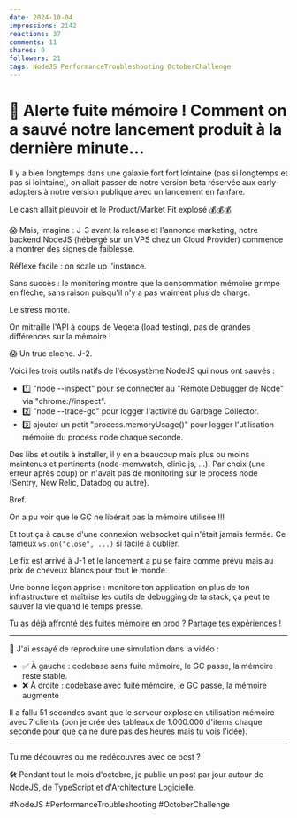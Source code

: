 ```yaml
---
date: 2024-10-04
impressions: 2142
reactions: 37
comments: 11
shares: 0
followers: 21
tags: NodeJS PerformanceTroubleshooting OctoberChallenge
---
```


# 🚨 Alerte fuite mémoire ! Comment on a sauvé notre lancement produit à la dernière minute...

Il y a bien longtemps dans une galaxie fort fort lointaine (pas si longtemps et pas si lointaine), on allait passer de notre version beta réservée aux early-adopters à notre version publique avec un lancement en fanfare.

Le cash allait pleuvoir et le Product/Market Fit explosé 💰💰💰

😱 Mais, imagine : J-3 avant la release et l'annonce marketing, notre backend NodeJS (hébergé sur un VPS chez un Cloud Provider) commence à montrer des signes de faiblesse.

Réflexe facile : on scale up l'instance.

Sans succès : le monitoring montre que la consommation mémoire grimpe en flèche, sans raison puisqu'il n'y a pas vraiment plus de charge.

Le stress monte.

On mitraille l'API à coups de Vegeta (load testing), pas de grandes différences sur la mémoire !

😱 Un truc cloche. J-2.

Voici les trois outils natifs de l'écosystème NodeJS qui nous ont sauvés :

- 1️⃣ "node --inspect" pour se connecter au "Remote Debugger de Node" via "chrome://inspect".
- 2️⃣ "node --trace-gc" pour logger l'activité du Garbage Collector.
- 3️⃣ ajouter un petit "process.memoryUsage()" pour logger l'utilisation mémoire du process node chaque seconde.

Des libs et outils à installer, il y en a beaucoup mais plus ou moins maintenus et pertinents (node-memwatch, clinic.js, ...). Par choix (une erreur après coup) on n'avait pas de monitoring sur le process node (Sentry, New Relic, Datadog ou autre).

Bref.

On a pu voir que le GC ne libérait pas la mémoire utilisée !!!

Et tout ça à cause d'une connexion websocket qui n'était jamais fermée. Ce fameux `ws.on("close", ...)` si facile à oublier.

Le fix est arrivé à J-1 et le lancement a pu se faire comme prévu mais au prix de cheveux blancs pour tout le monde.

Une bonne leçon apprise : monitore ton application en plus de ton infrastructure et maîtrise les outils de debugging de ta stack, ça peut te sauver la vie quand le temps presse.

Tu as déjà affronté des fuites mémoire en prod ? Partage tes expériences !

---

🎥 J'ai essayé de reproduire une simulation dans la vidéo :

- ✅ À gauche : codebase sans fuite mémoire, le GC passe, la mémoire reste stable.
- ❌ À droite : codebase avec fuite mémoire, le GC passe, la mémoire augmente

Il a fallu 51 secondes avant que le serveur explose en utilisation mémoire avec 7 clients (bon je crée des tableaux de 1.000.000 d'items chaque seconde pour que ça ne dure pas des heures mais tu vois l'idée).

---

Tu me découvres ou me redécouvres avec ce post ?

🛠️ Pendant tout le mois d'octobre, je publie un post par jour autour de NodeJS, de TypeScript et d'Architecture Logicielle.

#NodeJS #PerformanceTroubleshooting #OctoberChallenge
